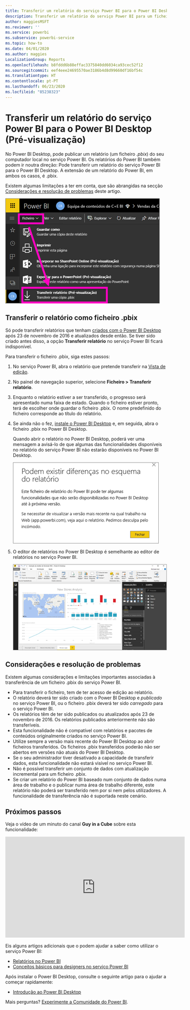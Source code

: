 ```yaml
---
title: Transferir um relatório do serviço Power BI para o Power BI Desktop (Pré-visualização)
description: Transferir um relatório do serviço Power BI para um ficheiro do Power BI Desktop
author: maggiesMSFT
ms.reviewer: ''
ms.service: powerbi
ms.subservice: powerbi-service
ms.topic: how-to
ms.date: 04/01/2020
ms.author: maggies
LocalizationGroup: Reports
ms.openlocfilehash: b8fddd6b88effac3375840dd6034ca93cec52f12
ms.sourcegitcommit: eef4eee24695570ae3186b4d8d99660df16bf54c
ms.translationtype: HT
ms.contentlocale: pt-PT
ms.lasthandoff: 06/23/2020
ms.locfileid: "85238323"
---
```

# <a name="download-a-report-from-the-power-bi-service-to-power-bi-desktop-preview"></a>Transferir um relatório do serviço Power BI para o Power BI Desktop (Pré-visualização)
No Power BI Desktop, pode publicar um relatório (um ficheiro *.pbix*) do seu computador local no serviço Power BI. Os relatórios do Power BI também podem ir noutra direção: Pode transferir um relatório do serviço Power BI para o Power BI Desktop. A extensão de um relatório do Power BI, em ambos os casos, é .pbix.

Existem algumas limitações a ter em conta, que são abrangidas na secção [Considerações e resolução de problemas](#considerations-and-troubleshooting) deste artigo.

![Menu pendente Ficheiro](media/service-export-to-pbix/power-bi-file-export.png)

## <a name="download-the-report-as-a-pbix-file"></a>Transferir o relatório como ficheiro .pbix

Só pode transferir relatórios que tenham [criados com o Power BI Desktop](/learn/modules/publish-share-power-bi/2-publish-reports) após 23 de novembro de 2016 e atualizados desde então. Se tiver sido criado antes disso, a opção **Transferir relatório** no serviço Power BI ficará indisponível.

Para transferir o ficheiro .pbix, siga estes passos:

1. No serviço Power BI, abra o relatório que pretende transferir na [Vista de edição](https://docs.microsoft.com/power-bi/service-interact-with-a-report-in-editing-view).

2. No painel de navegação superior, selecione **Ficheiro > Transferir relatório**.
   
3. Enquanto o relatório estiver a ser transferido, o progresso será apresentado numa faixa de estado. Quando o ficheiro estiver pronto, terá de escolher onde guardar o ficheiro .pbix. O nome predefinido do ficheiro corresponde ao título do relatório.
   
4. Se ainda não o fez, [instale o Power BI Desktop](../fundamentals/desktop-get-the-desktop.md) e, em seguida, abra o ficheiro .pbix no Power BI Desktop.
   
    Quando abrir o relatório no Power BI Desktop, poderá ver uma mensagem a avisá-lo de que algumas das funcionalidades disponíveis no relatório do serviço Power BI não estarão disponíveis no Power BI Desktop.
   
    ![Caixa de diálogo de aviso](media/service-export-to-pbix/power-bi-export-to-pbix_2.png)

5. O editor de relatórios no Power BI Desktop é semelhante ao editor de relatórios no serviço Power BI.  
   
    ![Editor de relatórios do Power BI Desktop](media/service-export-to-pbix/power-bi-desktop.png)

## <a name="considerations-and-troubleshooting"></a>Considerações e resolução de problemas
Existem algumas considerações e limitações importantes associadas à transferência de um ficheiro .pbix do serviço Power BI.

* Para transferir o ficheiro, tem de ter acesso de edição ao relatório.
* O relatório deverá ter sido criado com o Power BI Desktop e *publicado* no serviço Power BI, ou o ficheiro .pbix deverá ter sido *carregado* para o serviço Power BI.
* Os relatórios têm de ter sido publicados ou atualizados após 23 de novembro de 2016. Os relatórios publicados anteriormente não são transferíveis.
* Esta funcionalidade não é compatível com relatórios e pacotes de conteúdos originalmente criados no serviço Power BI.
* Utilize sempre a versão mais recente do Power BI Desktop ao abrir ficheiros transferidos. Os ficheiros .pbix transferidos poderão não ser abertos em versões não atuais do Power BI Desktop.
* Se o seu administrador tiver desativado a capacidade de transferir dados, esta funcionalidade não estará visível no serviço Power BI.
* Não é possível transferir um conjunto de dados com atualização incremental para um ficheiro .pbix.
* Se criar um relatório do Power BI baseado num conjunto de dados numa área de trabalho e o publicar numa área de trabalho diferente, este relatório não poderá ser transferido nem por si nem pelos utilizadores. A funcionalidade de transferência não é suportada neste cenário.

## <a name="next-steps"></a>Próximos passos
Veja o vídeo de um minuto do canal **Guy in a Cube** sobre esta funcionalidade:

<iframe width="560" height="315" src="https://www.youtube.com/embed/ymWqU5jiUl0" frameborder="0" allowfullscreen></iframe>

Eis alguns artigos adicionais que o podem ajudar a saber como utilizar o serviço Power BI:

* [Relatórios no Power BI](../consumer/end-user-reports.md)
* [Conceitos básicos para designers no serviço Power BI](../fundamentals/service-basic-concepts.md)

Após instalar o Power BI Desktop, consulte o seguinte artigo para o ajudar a começar rapidamente:

* [Introdução ao Power BI Desktop](../fundamentals/desktop-getting-started.md)

Mais perguntas? [Experimente a Comunidade do Power BI](https://community.powerbi.com/).
